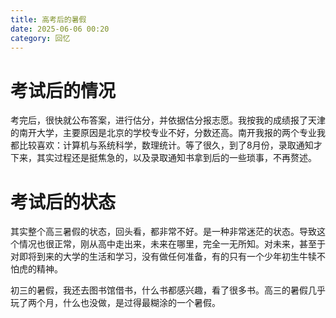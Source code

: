 ```yaml
---
title: 高考后的暑假
date: 2025-06-06 00:20
category: 回忆
---
```


# 考试后的情况
考完后，很快就公布答案，进行估分，并依据估分报志愿。我按我的成绩报了天津的南开大学，主要原因是北京的学校专业不好，分数还高。南开我报的两个专业我都比较喜欢：计算机与系统科学，数理统计。等了很久，到了8月份，录取通知才下来，其实过程还是挺焦急的，以及录取通知书拿到后的一些琐事，不再赘述。

# 考试后的状态
其实整个高三暑假的状态，回头看，都非常不好。是一种非常迷茫的状态。导致这个情况也很正常，刚从高中走出来，未来在哪里，完全一无所知。对未来，甚至于对即将到来的大学的生活和学习，没有做任何准备，有的只有一个少年初生牛犊不怕虎的精神。

初三的暑假，我还去图书馆借书，什么书都感兴趣，看了很多书。高三的暑假几乎玩了两个月，什么也没做，是过得最糊涂的一个暑假。


